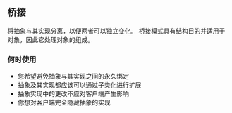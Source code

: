 ## 桥接

将抽象与其实现分离，以便两者可以独立变化。
桥接模式具有结构目的并适用于对象，因此它处理对象的组成。

### 何时使用

* 您希望避免抽象与其实现之间的永久绑定
* 抽象及其实现都应该可以通过子类化进行扩展
* 抽象实现中的更改不应对客户端产生影响
* 你想对客户端完全隐藏抽象的实现
